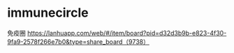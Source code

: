 # immunecircle
免疫圈
https://lanhuapp.com/web/#/item/board?pid=d32d3b9b-e823-4f30-9fa9-2578f266e7b0&type=share_board（9738）
